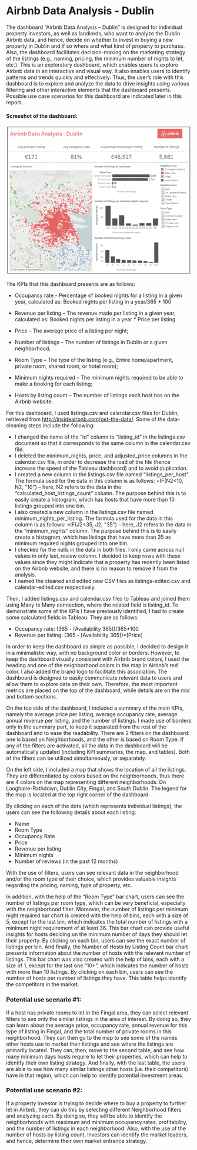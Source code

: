 # Airbnb Data Analysis - Dublin

The dashboard “Airbnb Data Analysis – Dublin” is designed for individual property investors, as well as landlords, who want to analyze the Dublin Airbnb data, and hence, decide on whether to invest in buying a new property in Dublin and if so where and what kind of property to purchase. Also, the dashboard facilitates decision-making on the marketing strategy of the listings (e.g., naming, pricing, the minimum number of nights to let, etc.). This is an exploratory dashboard, which enables users to explore Airbnb data in an interactive and visual way. It also enables users to identify patterns and trends quickly and effectively. Thus, the user’s role with this dashboard is to explore and analyze the data to drive insights using various filtering and other interactive elements that the dashboard presents. Possible use case scenarios for this dashboard are indicated later in this report.

#### Screeshot of the dashboard:
![Screenshot of the dashboard](https://github.com/parvinnabili/Project4/blob/7d7d0f32b80725cbda19e5fb57508e91d5eba86f/Dashboard%20screenshot.png)

The KPIs that this dashboard presents are as follows:
* Occupancy rate - Percentage of booked nights for a listing in a given year, calculated as:
Booked nights per listing in a year/365 * 100

* Revenue per listing – The revenue made per listing in a given year, calculated as:
Booked nights per listing in a year * Price per listing

* Price – The average price of a listing per night;
* Number of listings – The number of listings in Dublin or a given neighborhood;
* Room Type – The type of the listing (e.g., Entire home/apartment, private room, shared room, or hotel room);
* Minimum nights required – The minimum nights required to be able to make a booking for each listing;
* Hosts by listing count – The number of listings each host has on the Airbnb website.

For this dashboard, I used listings.csv and calendar.csv files for Dublin, retrieved from http://insideairbnb.com/get-the-data/. Some of the data-cleaning steps include the following:
* I changed the name of the “id” column to “listing_id” in the listings.csv document so that it corresponds to the same column in the calendar.csv file.
* I deleted the minimum_nights, price, and adjusted_price columns in the calendar.csv file, in order to decrease the load of the file  (hence increase the speed of the Tableau dashboard) and to avoid duplication.
* I created a new column in the listings.csv file named “listings_per_host”. The formula used for the data in this column is as follows: =IF(N2<10, N2, "10") – here, N2 refers to the data in the “calculated_host_listings_count” column. The purpose behind this is to easily create a histogram, which has hosts that have more than 10 listings grouped into one bin. 
* I also created a new column in the listings.csv file named minimum_nights_per_listing. The formula used for the data in this column is as follows: =IF(J2<35, J2, "35") – here, J2 refers to the data in the “minimum_nights” column. The purpose behind this is to easily create a histogram, which has listings that have more than 35 as minimum required nights grouped into one bin.
* I checked for the nulls in the data in both files. I only came across null values in only last_review column. I decided to keep rows with these values since they might indicate that a property has recently been listed on the Airbnb website, and there is no reason to remove it from the analysis.  
* I named the cleaned and edited new CSV files as listings-edited.csv and calendar-edited.csv respectively.

Then, I added listings.csv and calendar.csv files to Tableau and joined them using Many to Many connection, where the related field is listing_id. To demonstrate some of the KPIs I have previously identified, I had to create some calculated fields in Tableau. They are as follows:
* Occupancy rate: (365 - [Availability 365])/365*100
* Revenue per listing: (365 - [Availability 365])*[Price]

In order to keep the dashboard as simple as possible, I decided to design it in a minimalistic way, with no background color or borders. However, to keep the dashboard visually consistent with Airbnb brand colors, I used the heading and one of the neighborhood colors in the map in Airbnb’s red color. I also added the brand logo to facilitate this association. The dashboard is designed to easily communicate relevant data to users and allow them to explore data on their own. Therefore, the most important metrics are placed on the top of the dashboard, while details are on the mid and bottom sections.

On the top side of the dashboard, I included a summary of the main KPIs, namely the average price per listing, average occupancy rate, average annual revenue per listing, and the number of listings. I made use of borders only in the summary part, to keep it separated from the rest of the dashboard and to ease the readability. There are 2 filters on the dashboard: one is based on Neighborhoods, and the other is based on Room Type. If any of the filters are activated, all the data in the dashboard will be automatically updated (including KPI summaries, the map, and tables). Both of the filters can be utilized simultaneously, or separately. 

On the left side, I included a map that shows the location of all the listings. They are differentiated by colors based on the neighborhoods, thus there are 4 colors on the map representing different neighborhoods: Dn Laoghaire-Rathdown, Dublin City, Fingal, and South Dublin. The legend for the map is located at the top right corner of the dashboard. 

By clicking on each of the dots (which represents individual listings), the users can see the following details about each listing: 
* Name
* Room Type
* Occupancy Rate
* Price
* Revenue per listing
* Minimum nights
* Number of reviews (in the past 12 months)

With the use of filters, users can see relevant data in the neighborhood and/or the room type of their choice, which provides valuable insights regarding the pricing, naming, type of property, etc. 

In addition, with the help of the “Room Type” bar chart, users can see the number of listings per room type, which can be very beneficial, especially with the neighborhood filter. Moreover, the number of listings per minimum night required bar chart is created with the help of bins, each with a size of 5, except for the last bin, which indicates the total number of listings with a minimum night requirement of at least 36. This bar chart can provide useful insights for hosts deciding on the minimum number of days they should let their property. By clicking on each bin, users can see the exact number of listings per bin. And finally, the Number of Hosts by Listing Count bar chart presents information about the number of hosts with the relevant number of listings. This bar chart was also created with the help of bins, each with a size of 1, except for the last one “10+”, which indicates the number of hosts with more than 10 listings. By clicking on each bin, users can see the number of hosts per number of listings they have. This table helps identify the competitors in the market.

### Potential use scenario #1:
If a host has private rooms to let in the Fingal area, they can select relevant filters to see only the similar listings in the area of interest. By doing so, they can learn about the average price, occupancy rate, annual revenue for this type of listing in Fingal, and the total number of private rooms in this neighborhood. They can then go to the map to see some of the names other hosts use to market their listings and see where the listings are primarily located. They can, then, move to the second table, and see how many minimum days hosts require to let their properties, which can help to identify their own listing strategy. And finally, with the last table, the users are able to see how many similar listings other hosts (i.e. their competitors) have in that region, which can help to identify potential investment areas. 

### Potential use scenario #2:
If a property investor is trying to decide where to buy a property to further let in Airbnb, they can do this by selecting different Neighborhood filters and analyzing each. By doing so, they will be able to identify the neighborhoods with maximum and minimum occupancy rates, profitability, and the number of listings in each neighborhood. Also, with the use of the number of hosts by listing count, investors can identify the market leaders, and hence, determine their own market entrance strategy. 
